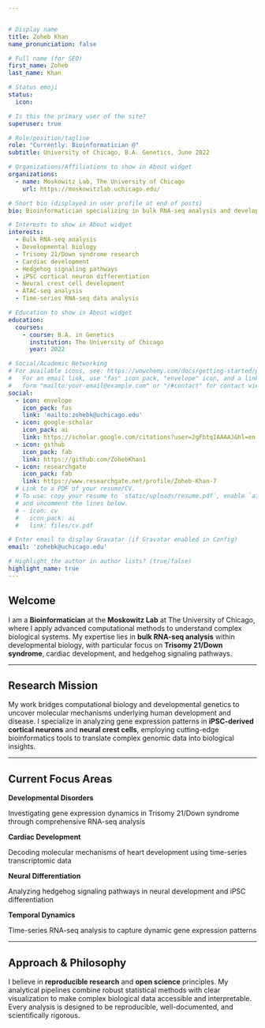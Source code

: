 ```yaml
---


# Display name
title: Zoheb Khan
name_pronunciation: false

# Full name (for SEO)
first_name: Zoheb
last_name: Khan

# Status emoji
status:
  icon:

# Is this the primary user of the site?
superuser: true

# Role/position/tagline
role: "Currently: Bioinformatician @"
subtitle: University of Chicago, B.A. Genetics, June 2022

# Organizations/Affiliations to show in About widget
organizations:
  - name: Moskowitz Lab, The University of Chicago
    url: https://moskowitzlab.uchicago.edu/

# Short bio (displayed in user profile at end of posts)
bio: Bioinformatician specializing in bulk RNA-seq analysis and developmental biology research.

# Interests to show in About widget
interests:
  - Bulk RNA-seq analysis
  - Developmental biology
  - Trisomy 21/Down syndrome research
  - Cardiac development
  - Hedgehog signaling pathways
  - iPSC cortical neuron differentiation
  - Neural crest cell development
  - ATAC-seq analysis
  - Time-series RNA-seq data analysis

# Education to show in About widget
education:
  courses:
    - course: B.A. in Genetics
      institution: The University of Chicago
      year: 2022

# Social/Academic Networking
# For available icons, see: https://wowchemy.com/docs/getting-started/page-builder/#icons
#   For an email link, use "fas" icon pack, "envelope" icon, and a link in the
#   form "mailto:your-email@example.com" or "/#contact" for contact widget.
social:
  - icon: envelope
    icon_pack: fas
    link: 'mailto:zohebk@uchicago.edu'
  - icon: google-scholar
    icon_pack: ai
    link: https://scholar.google.com/citations?user=2gFbtqIAAAAJ&hl=en
  - icon: github
    icon_pack: fab
    link: https://github.com/ZohebKhan1
  - icon: researchgate
    icon_pack: fab
    link: https://www.researchgate.net/profile/Zoheb-Khan-7
  # Link to a PDF of your resume/CV.
  # To use: copy your resume to `static/uploads/resume.pdf`, enable `ai` icons in `params.yaml`,
  # and uncomment the lines below.
  # - icon: cv
  #   icon_pack: ai
  #   link: files/cv.pdf

# Enter email to display Gravatar (if Gravatar enabled in Config)
email: 'zohebk@uchicago.edu'

# Highlight the author in author lists? (true/false)
highlight_name: true
---
```


<div class="about-section">

## Welcome

I am a **Bioinformatician** at the **Moskowitz Lab** at The University of Chicago, where I apply advanced computational methods to understand complex biological systems. My expertise lies in **bulk RNA-seq analysis** within developmental biology, with particular focus on **Trisomy 21/Down syndrome**, cardiac development, and hedgehog signaling pathways.

---

## Research Mission

My work bridges computational biology and developmental genetics to uncover molecular mechanisms underlying human development and disease. I specialize in analyzing gene expression patterns in **iPSC-derived cortical neurons** and **neural crest cells**, employing cutting-edge bioinformatics tools to translate complex genomic data into biological insights.

---

## Current Focus Areas

<div class="focus-grid">
  <div class="focus-item">
    <strong>Developmental Disorders</strong>
    <p>Investigating gene expression dynamics in Trisomy 21/Down syndrome through comprehensive RNA-seq analysis</p>
  </div>
  <div class="focus-item">
    <strong>Cardiac Development</strong>
    <p>Decoding molecular mechanisms of heart development using time-series transcriptomic data</p>
  </div>
  <div class="focus-item">
    <strong>Neural Differentiation</strong>
    <p>Analyzing hedgehog signaling pathways in neural development and iPSC differentiation</p>
  </div>
  <div class="focus-item">
    <strong>Temporal Dynamics</strong>
    <p>Time-series RNA-seq analysis to capture dynamic gene expression patterns</p>
  </div>
</div>

---

## Approach & Philosophy

I believe in **reproducible research** and **open science** principles. My analytical pipelines combine robust statistical methods with clear visualization to make complex biological data accessible and interpretable. Every analysis is designed to be reproducible, well-documented, and scientifically rigorous.

</div>
